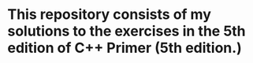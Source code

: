 # This repository consists of my solutions to the exercises in the 5th edition of C++ Primer (5th edition.)